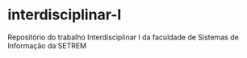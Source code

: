 # interdisciplinar-I
Repositório do trabalho Interdisciplinar I da faculdade de Sistemas de Informação da SETREM
